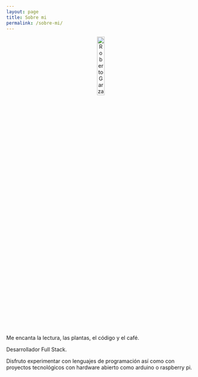 ```yaml
---
layout: page
title: Sobre mi
permalink: /sobre-mi/
---
```


<p style="text-align:center;">
<img src="https://res.cloudinary.com/yipster/image/upload/v1542218942/IMG_20181031_094609_863_ybjpx1.jpg" alt="Roberto Garza" width="20%">
</p>

Me encanta la lectura, las plantas, el código y el café.

Desarrollador Full Stack.

Disfruto experimentar con lenguajes de programación así como con proyectos tecnológicos con hardware abierto como arduino o raspberry pi.
